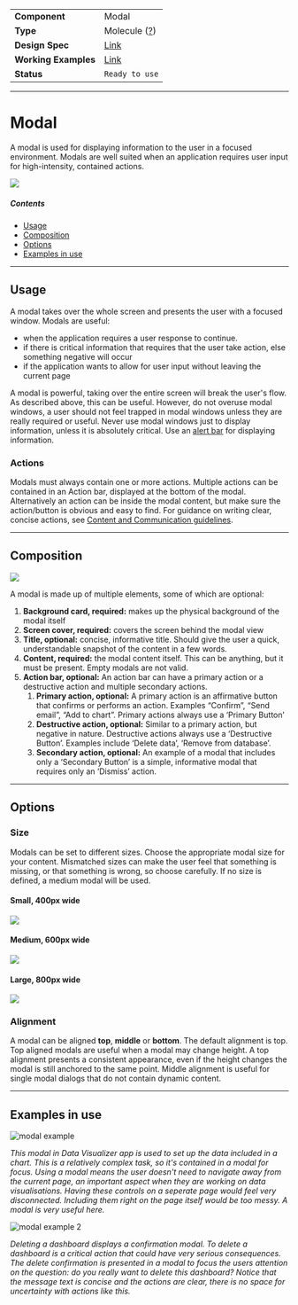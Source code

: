 |                      |                                                                                         |
| -------------------- | --------------------------------------------------------------------------------------- |
| **Component**        | Modal                                                                                   |
| **Type**             | Molecule ([?](http://atomicdesign.bradfrost.com/chapter-2/))                            |
| **Design Spec**      | [Link](https://sketch.cloud/s/DwkDk/a/PbWMjx)                                           |
| **Working Examples** | [Link](https://d2-ci.github.io/ui-core/?path=/story/modal--medium-title-content-action) |
| **Status**           | `Ready to use`                                                                          |

---

# Modal

A modal is used for displaying information to the user in a focused environment. Modals are well suited when an application requires user input for high-intensity, contained actions.

![](../images/)

##### Contents

- [Usage](#usage)
- [Composition](#composition)
- [Options](#options)
- [Examples in use](#examples-in-use)

---

## Usage

A modal takes over the whole screen and presents the user with a focused window. Modals are useful:

- when the application requires a user response to continue.
- if there is critical information that requires that the user take action, else something negative will occur
- if the application wants to allow for user input without leaving the current page

A modal is powerful, taking over the entire screen will break the user's flow. As described above, this can be useful. However, do not overuse modal windows, a user should not feel trapped in modal windows unless they are really required or useful. Never use modal windows just to display information, unless it is absolutely critical. Use an [alert bar](alertbar.md) for displaying information.

### Actions

Modals must always contain one or more actions. Multiple actions can be contained in an Action bar, displayed at the bottom of the modal. Alternatively an action can be inside the modal content, but make sure the action/button is obvious and easy to find. For guidance on writing clear, concise actions, see [Content and Communication guidelines](../principles/content-communication.md).

---

## Composition

![](../images/modal-composition.png)

A modal is made up of multiple elements, some of which are optional:

1. **Background card, required:** makes up the physical background of the modal itself
2. **Screen cover, required:** covers the screen behind the modal view
3. **Title, optional:** concise, informative title. Should give the user a quick, understandable snapshot of the content in a few words.
4. **Content, required:** the modal content itself. This can be anything, but it must be present. Empty modals are not valid.
5. **Action bar, optional:** An action bar can have a primary action or a destructive action and multiple secondary actions.
   1. **Primary action, optional:** A primary action is an affirmative button that confirms or performs an action. Examples “Confirm”, “Send email”, “Add to chart”. Primary actions always use a ‘Primary Button’
   2. **Destructive action, optional:** Similar to a primary action, but negative in nature. Destructive actions always use a ‘Destructive Button’. Examples include ‘Delete data’, ‘Remove from database’.
   3. **Secondary action, optional:** An example of a modal that includes only a ‘Secondary Button’ is a simple, informative modal that requires only an ‘Dismiss’ action.

---

## Options

### Size

Modals can be set to different sizes. Choose the appropriate modal size for your content. Mismatched sizes can make the user feel that something is missing, or that something is wrong, so choose carefully. If no size is defined, a medium modal will be used.

#### Small, 400px wide

![](../images/modal-small.jpg)

#### Medium, 600px wide

![](../images/modal-medium.jpg)

#### Large, 800px wide

![](../images/modal-large.jpg)

### Alignment

A modal can be aligned **top**, **middle** or **bottom**. The default alignment is top. Top aligned modals are useful when a modal may change height. A top alignment presents a consistent appearance, even if the height changes the modal is still anchored to the same point. Middle alignment is useful for single modal dialogs that do not contain dynamic content.

---

## Examples in use

![modal example](../images/modal-example-1.png)

_This modal in Data Visualizer app is used to set up the data included in a chart. This is a relatively complex task, so it's contained in a modal for focus. Using a modal means the user doesn't need to navigate away from the current page, an important aspect when they are working on data visualisations. Having these controls on a seperate page would feel very disconnected. Including them right on the page itself would be too messy. A modal is very useful here._

![modal example 2](../images/modal-example-2.png)

_Deleting a dashboard displays a confirmation modal. To delete a dashboard is a critical action that could have very serious consequences. The delete confirmation is presented in a modal to focus the users attention on the question: do you really want to delete this dashboard? Notice that the message text is concise and the actions are clear, there is no space for uncertainty with actions like this._
